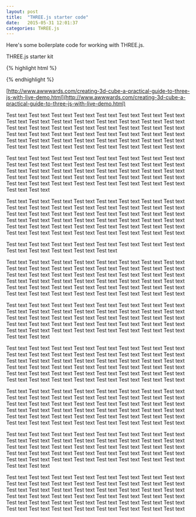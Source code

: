 ```yaml
---
layout: post
title:  "THREE.js starter code"
date:   2015-05-31 12:01:37
categories: THREE.js
---
```

Here's some boilerplate code for working with THREE.js.

THREE.js starter kit

{% highlight html %}
<html>
<head>
  <title>Simple Three.js App</title>
  <style>
  canvas {
    width: 100%;
    height: 100%;
  }
  </style>
</head>
<body>
  <script src="https://cdnjs.cloudflare.com/ajax/libs/three.js/r71/three.min.js"></script>
  <script>
  (function() {
    var scene = new THREE.Scene();
    var camera = new THREE.PerspectiveCamera(75, window.innerWidth / window.innerHeight, 1, 10000);
    var renderer = new THREE.WebGLRenderer();
    var geometry = new THREE.BoxGeometry(700, 700, 700, 10, 10, 10);
    var material = new THREE.MeshBasicMaterial({color: 0xfffff, wireframe: true});
    var cube = new THREE.Mesh(geometry, material);

    renderer.setSize(window.innerWidth, window.innerHeight);
    document.body.appendChild(renderer.domElement);
    scene.add(cube);
    camera.position.z = 1000;

    function render() {
      requestAnimationFrame(render);
      cube.rotation.x += 0.01;
      cube.rotation.y += 0.01;
      renderer.render(scene, camera);
    };

    render();
  }());
  </script>
</body>
</html>
{% endhighlight %}

[http://www.awwwards.com/creating-3d-cube-a-practical-guide-to-three-js-with-live-demo.html](http://www.awwwards.com/creating-3d-cube-a-practical-guide-to-three-js-with-live-demo.html)

Test text Test text Test text Test text Test text Test text Test text Test text Test text Test text
Test text Test text Test text Test text Test text Test text Test text
Test text Test text Test text Test text Test text Test text Test text Test text Test text
Test text Test text Test text Test text Test text Test text Test text Test text
Test text Test text Test text Test text Test text Test text Test text Test text Test text
Test text Test text Test text Test text Test text

Test text Test text Test text Test text Test text Test text Test text Test text Test text Test text
Test text Test text Test text Test text Test text Test text Test text Test text
Test text Test text Test text Test text Test text Test text Test text Test text Test text
Test text Test text Test text Test text Test text Test text Test text
Test text Test text Test text Test text Test text Test text Test text
Test text

Test text Test text Test text Test text Test text Test text Test text Test text Test text
Test text Test text Test text Test text Test text Test text Test text Test text
Test text Test text Test text Test text Test text Test text Test text Test text
Test text Test text Test text Test text Test text Test text Test text Test text Test text
Test text Test text Test text Test text Test text Test text Test text Test text
Test text Test text Test text Test text Test text Test text

Test text Test text Test text Test text Test text Test text Test text Test text
Test text Test text Test text Test text Test text


Test text Test text Test text Test text Test text Test text Test text Test text Test text Test text
Test text Test text Test text Test text Test text Test text Test text
Test text Test text Test text Test text Test text Test text Test text Test text Test text
Test text Test text Test text Test text Test text Test text Test text Test text
Test text Test text Test text Test text Test text Test text Test text Test text Test text
Test text Test text Test text Test text Test text

Test text Test text Test text Test text Test text Test text Test text Test text Test text Test text
Test text Test text Test text Test text Test text Test text Test text Test text
Test text Test text Test text Test text Test text Test text Test text Test text Test text
Test text Test text Test text Test text Test text Test text Test text
Test text Test text Test text Test text Test text Test text Test text
Test text

Test text Test text Test text Test text Test text Test text Test text Test text Test text
Test text Test text Test text Test text Test text Test text Test text Test text
Test text Test text Test text Test text Test text Test text Test text Test text
Test text Test text Test text Test text Test text Test text Test text Test text Test text
Test text Test text Test text Test text Test text Test text Test text Test text
Test text Test text Test text Test text Test text Test text


Test text Test text Test text Test text Test text Test text Test text Test text Test text Test text
Test text Test text Test text Test text Test text Test text Test text
Test text Test text Test text Test text Test text Test text Test text Test text Test text
Test text Test text Test text Test text Test text Test text Test text Test text
Test text Test text Test text Test text Test text Test text Test text Test text Test text
Test text Test text Test text Test text Test text

Test text Test text Test text Test text Test text Test text Test text Test text Test text Test text
Test text Test text Test text Test text Test text Test text Test text Test text
Test text Test text Test text Test text Test text Test text Test text Test text Test text
Test text Test text Test text Test text Test text Test text Test text
Test text Test text Test text Test text Test text Test text Test text
Test text

Test text Test text Test text Test text Test text Test text Test text Test text Test text
Test text Test text Test text Test text Test text Test text Test text Test text
Test text Test text Test text Test text Test text Test text Test text Test text
Test text Test text Test text Test text Test text Test text Test text Test text Test text
Test text Test text Test text Test text Test text Test text Test text Test text
Test text Test text Test text Test text Test text Test text


